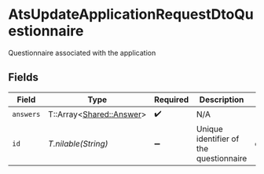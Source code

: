 # AtsUpdateApplicationRequestDtoQuestionnaire

Questionnaire associated with the application


## Fields

| Field                                                     | Type                                                      | Required                                                  | Description                                               | Example                                                   |
| --------------------------------------------------------- | --------------------------------------------------------- | --------------------------------------------------------- | --------------------------------------------------------- | --------------------------------------------------------- |
| `answers`                                                 | T::Array<[Shared::Answer](../../models/shared/answer.md)> | :heavy_check_mark:                                        | N/A                                                       |                                                           |
| `id`                                                      | *T.nilable(String)*                                       | :heavy_minus_sign:                                        | Unique identifier of the questionnaire                    | questionnaire_1                                           |